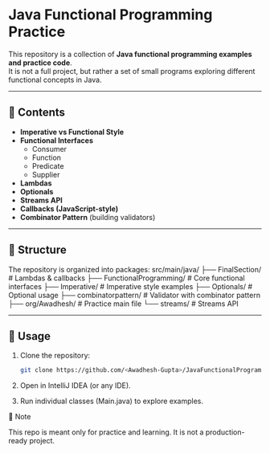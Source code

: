 # Java Functional Programming Practice

This repository is a collection of **Java functional programming examples and practice code**.  
It is not a full project, but rather a set of small programs exploring different functional concepts in Java.

---

## 📌 Contents
- **Imperative vs Functional Style**
- **Functional Interfaces**
    - Consumer
    - Function
    - Predicate
    - Supplier
- **Lambdas**
- **Optionals**
- **Streams API**
- **Callbacks (JavaScript-style)**
- **Combinator Pattern** (building validators)

---

## 📂 Structure
The repository is organized into packages:
src/main/java/
├── FinalSection/ # Lambdas & callbacks
├── FunctionalProgramming/ # Core functional interfaces
├── Imperative/ # Imperative style examples
├── Optionals/ # Optional usage
├── combinatorpattern/ # Validator with combinator pattern
├── org/Awadhesh/ # Practice main file
└── streams/ # Streams API


---

## 🚀 Usage
1. Clone the repository:
   ```bash
   git clone https://github.com/<Awadhesh-Gupta>/JavaFunctionalProgramming.git

2. Open in IntelliJ IDEA (or any IDE).

3. Run individual classes (Main.java) to explore examples.

📖 Note

This repo is meant only for practice and learning.
It is not a production-ready project.